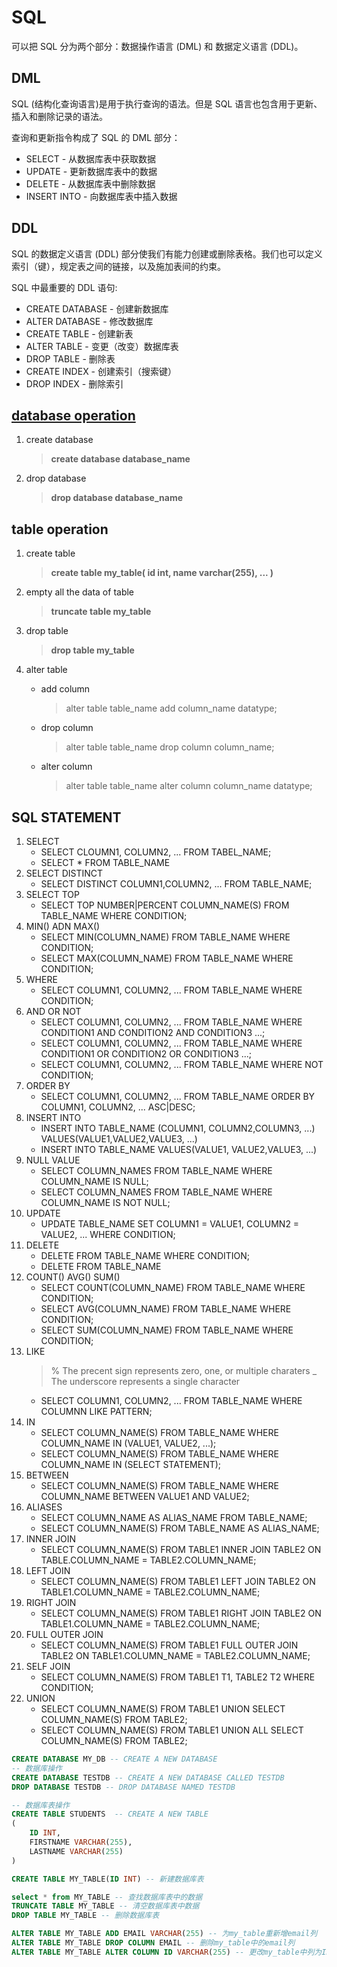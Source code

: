 # SQL

可以把 SQL 分为两个部分：数据操作语言 (DML) 和 数据定义语言 (DDL)。

## DML

SQL (结构化查询语言)是用于执行查询的语法。但是 SQL 语言也包含用于更新、插入和删除记录的语法。

查询和更新指令构成了 SQL 的 DML 部分：

* SELECT - 从数据库表中获取数据
* UPDATE - 更新数据库表中的数据
* DELETE - 从数据库表中删除数据
* INSERT INTO - 向数据库表中插入数据

## DDL

SQL 的数据定义语言 (DDL) 部分使我们有能力创建或删除表格。我们也可以定义索引（键），规定表之间的链接，以及施加表间的约束。

SQL 中最重要的 DDL 语句:

* CREATE DATABASE - 创建新数据库
* ALTER DATABASE - 修改数据库
* CREATE TABLE - 创建新表
* ALTER TABLE - 变更（改变）数据库表
* DROP TABLE - 删除表
* CREATE INDEX - 创建索引（搜索键）
* DROP INDEX - 删除索引

## [database operation](https://www.w3schools.com/sql/default.asp)

1. create database
	
	> **create database database_name**

2. drop database
	> **drop database database_name**

## table operation

1. create table
	> **create table my_table( id int, name varchar(255), ... )**

2. empty all the data of table
	> **truncate table my_table**

3. drop table
	> **drop table my_table**

4. alter table

	* add column
		> alter table table_name add column_name datatype;
	* drop column
		> alter table table_name drop column column_name;
	* alter column
		> alter table table_name alter column column_name datatype;

## SQL STATEMENT

1. SELECT
	- SELECT CLOUMN1, COLUMN2, ... FROM TABEL_NAME;
	- SELECT * FROM TABLE_NAME
2. SELECT DISTINCT
	- SELECT DISTINCT COLUMN1,COLUMN2, ... FROM TABLE_NAME;
3. SELECT TOP
	- SELECT TOP NUMBER|PERCENT COLUMN_NAME(S) FROM TABLE_NAME WHERE CONDITION;
4. MIN() ADN MAX()
	- SELECT MIN(COLUMN_NAME) FROM TABLE_NAME WHERE CONDITION;
	- SELECT MAX(COLUMN_NAME) FROM TABLE_NAME WHERE CONDITION;
5. WHERE
	- SELECT COLUMN1, COLUMN2, ... FROM TABLE_NAME WHERE CONDITION;
6. AND OR NOT
	- SELECT COLUMN1, COLUMN2, ... FROM TABLE_NAME WHERE CONDITION1 AND CONDITION2 AND CONDITION3 ...;
	- SELECT COLUMN1, COLUMN2, ... FROM TABLE_NAME WHERE CONDITION1 OR CONDITION2 OR CONDITION3 ...;
	- SELECT COLUMN1, COLUMN2, ... FROM TABLE_NAME WHERE NOT CONDITION;
7. ORDER BY
	- SELECT COLUMN1, COLUMN2, ... FROM TABLE_NAME ORDER BY COLUMN1, COLUMN2, ... ASC|DESC;
8. INSERT INTO
	- INSERT INTO TABLE_NAME (COLUMN1, COLUMN2,COLUMN3, ...) VALUES(VALUE1,VALUE2,VALUE3, ...)
	- INSERT INTO TABLE_NAME VALUES(VALUE1, VALUE2,VALUE3, ...)
9. NULL VALUE
	- SELECT COLUMN_NAMES FROM TABLE_NAME WHERE COLUMN_NAME IS NULL;
	- SELECT COLUMN_NAMES FROM TABLE_NAME WHERE COLUMN_NAME IS NOT NULL;
10. UPDATE
	- UPDATE TABLE_NAME SET COLUMN1 = VALUE1, COLUMN2 = VALUE2, ... WHERE CONDITION;
11. DELETE
	- DELETE FROM TABLE_NAME WHERE CONDITION;
	- DELETE FROM TABLE_NAME
12. COUNT() AVG() SUM()
	- SELECT COUNT(COLUMN_NAME) FROM TABLE_NAME WHERE CONDITION;
	- SELECT AVG(COLUMN_NAME) FROM TABLE_NAME WHERE CONDITION;
	- SELECT SUM(COLUMN_NAME) FROM TABLE_NAME WHERE CONDITION;
13. LIKE
	> % The precent sign represents zero, one, or multiple charaters
	> _ The underscore represents a single character
	- SELECT COLUMN1, COLUMN2, ... FROM TABLE_NAME WHERE COLUMNN LIKE PATTERN;
14. IN
	- SELECT COLUMN_NAME(S) FROM TABLE_NAME WHERE COLUMN_NAME IN (VALUE1, VALUE2, ...);
	- SELECT COLUMN_NAME(S) FROM TABLE_NAME WHERE COLUMN_NAME IN (SELECT STATEMENT);
15. BETWEEN
	- SELECT COLUMN_NAME(S) FROM TABLE_NAME WHERE COLUMN_NAME BETWEEN VALUE1 AND VALUE2;
16. ALIASES
	- SELECT COLUMN_NAME AS ALIAS_NAME FROM TABLE_NAME;
	- SELECT COLUMN_NAME(S) FROM TABLE_NAME AS ALIAS_NAME;
17. INNER JOIN
	- SELECT COLUMN_NAME(S) FROM TABLE1 INNER JOIN TABLE2 ON TABLE.COLUMN_NAME = TABLE2.COLUMN_NAME;
18. LEFT JOIN
	- SELECT COLUMN_NAME(S) FROM TABLE1 LEFT JOIN TABLE2 ON TABLE1.COLUMN_NAME = TABLE2.COLUMN_NAME;
19. RIGHT JOIN
	- SELECT COLUMN_NAME(S) FROM TABLE1 RIGHT JOIN TABLE2 ON TABLE1.COLUMN_NAME = TABLE2.COLUMN_NAME;
20. FULL OUTER JOIN
	- SELECT COLUMN_NAME(S) FROM TABLE1 FULL OUTER JOIN TABLE2 ON TABLE1.COLUMN_NAME = TABLE2.COLUMN_NAME;
21. SELF JOIN
	- SELECT COLUMN_NAME(S) FROM TABLE1 T1, TABLE2 T2 WHERE CONDITION;
22. UNION
	- SELECT COLUMN_NAME(S) FROM TABLE1 UNION SELECT COLUMN_NAME(S) FROM TABLE2;
	- SELECT COLUMN_NAME(S) FROM TABLE1 UNION ALL SELECT COLUMN_NAME(S) FROM TABLE2;


``` sql
CREATE DATABASE MY_DB -- CREATE A NEW DATABASE
-- 数据库操作
CREATE DATABASE TESTDB -- CREATE A NEW DATABASE CALLED TESTDB
DROP DATABASE TESTDB -- DROP DATABASE NAMED TESTDB

-- 数据库表操作
CREATE TABLE STUDENTS  -- CREATE A NEW TABLE
(
	ID INT,
	FIRSTNAME VARCHAR(255),
	LASTNAME VARCHAR(255)
)

CREATE TABLE MY_TABLE(ID INT) -- 新建数据库表

select * from MY_TABLE -- 查找数据库表中的数据
TRUNCATE TABLE MY_TABLE -- 清空数据库表中数据
DROP TABLE MY_TABLE -- 删除数据库表

ALTER TABLE MY_TABLE ADD EMAIL VARCHAR(255) -- 为my_table重新增email列
ALTER TABLE MY_TABLE DROP COLUMN EMAIL -- 删除my_table中的email列
ALTER TABLE MY_TABLE ALTER COLUMN ID VARCHAR(255) -- 更改my_table中列为ID的属性，值类型改为varchar（255）
```




